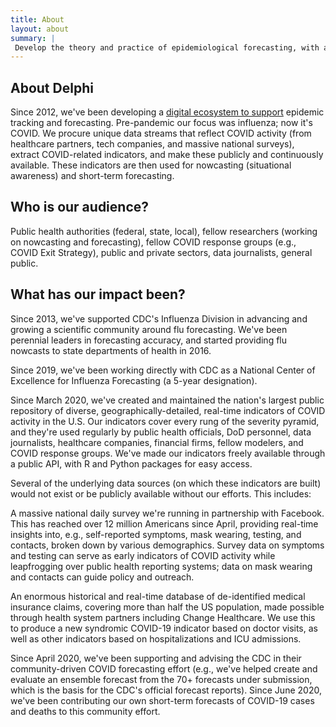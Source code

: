 ```yaml
---
title: About
layout: about
summary: |
 Develop the theory and practice of epidemiological forecasting, with a long-term vision of seeing this technology become as universally accepted and useful as weather forecasting is today.
---
```


## About Delphi

Since 2012, we've been developing a [digital ecosystem to support](https://docs.google.com/presentation/d/13xwrzW17i1Hn_OvEe-8Ha8XZmexVkkIY22h1MO9QmcY/edit?usp=sharing) epidemic tracking and forecasting.  Pre-pandemic our focus was influenza; now it's COVID. We procure unique data streams that reflect COVID activity (from healthcare partners, tech companies, and massive national surveys), extract COVID-related indicators, and make these publicly and continuously available. These indicators are then used for nowcasting (situational awareness) and short-term forecasting.

## Who is our audience?

Public health authorities (federal, state, local), fellow researchers (working on nowcasting and forecasting), fellow COVID response groups (e.g., COVID Exit Strategy), public and private sectors, data journalists, general public.

## What has our impact been?

Since 2013, we've supported CDC's Influenza Division in advancing and growing a scientific community around flu forecasting.  We've been perennial leaders in forecasting accuracy, and started providing flu nowcasts to state departments of health in 2016.

Since 2019, we've been working directly with CDC as a National Center of Excellence for Influenza Forecasting (a 5-year designation).

Since March 2020, we've created and maintained the nation's largest public repository of diverse, geographically-detailed, real-time indicators of COVID activity in the U.S.  Our indicators cover every rung of the severity pyramid, and they're used regularly by public health officials, DoD personnel, data journalists, healthcare companies, financial firms, fellow modelers, and COVID response groups.  We've made our indicators freely available through a public API, with R and Python packages for easy access.

Several of the underlying data sources (on which these indicators are built) would not exist or be publicly available without our efforts. This includes: 

A massive national daily survey we're running in partnership with Facebook.  This has reached over 12 million Americans since April, providing real-time insights into, e.g., self-reported symptoms, mask wearing, testing, and contacts, broken down by various demographics.  Survey data on symptoms and testing can serve as early indicators of COVID activity while leapfrogging over public health reporting systems; data on mask wearing and contacts can guide policy and outreach. 

An enormous historical and real-time database of de-identified medical insurance claims, covering more than half the US population, made possible through health system partners including Change Healthcare.  We use this to produce a new syndromic COVID-19 indicator based on doctor visits, as well as other indicators based on hospitalizations and ICU admissions.

Since April 2020, we've been supporting and advising the CDC in their community-driven COVID forecasting effort (e.g., we've helped create and evaluate an ensemble forecast from the 70+ forecasts under submission, which is the basis for the CDC's official forecast reports).  Since June 2020, we've been contributing our own short-term forecasts of COVID-19 cases and deaths to this community effort.
